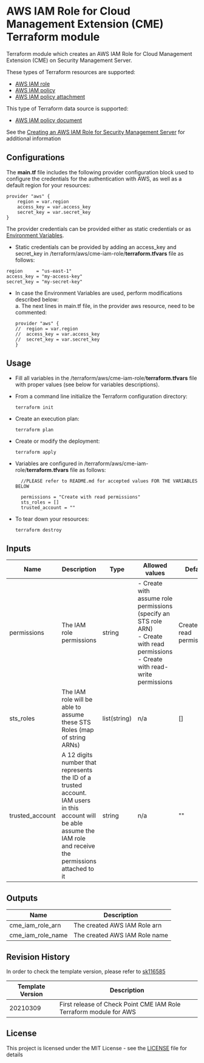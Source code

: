 # AWS IAM Role for Cloud Management Extension (CME) Terraform module

Terraform module which creates an AWS IAM Role for Cloud Management Extension (CME) on Security Management Server.

These types of Terraform resources are supported:
* [AWS IAM role](https://registry.terraform.io/providers/hashicorp/aws/latest/docs/resources/iam_role)
* [AWS IAM policy](https://registry.terraform.io/providers/hashicorp/aws/latest/docs/resources/iam_policy)
* [AWS IAM policy attachment](https://registry.terraform.io/providers/hashicorp/aws/latest/docs/resources/iam_role_policy_attachment)

This type of Terraform data source is supported:
* [AWS IAM policy document](https://registry.terraform.io/providers/hashicorp/aws/latest/docs/data-sources/iam_policy_document)

See the [Creating an AWS IAM Role for Security Management Server](https://supportcenter.checkpoint.com/supportcenter/portal?eventSubmit_doGoviewsolutiondetails=&solutionid=sk122074) for additional information

## Configurations

The **main.tf** file includes the following provider configuration block used to configure the credentials for the authentication with AWS, as well as a default region for your resources:
```
provider "aws" {
    region = var.region
    access_key = var.access_key
    secret_key = var.secret_key
}
```
The provider credentials can be provided either as static credentials or as [Environment Variables](https://registry.terraform.io/providers/hashicorp/aws/latest/docs#environment-variables).
- Static credentials can be provided by adding an access_key and secret_key in /terraform/aws/cme-iam-role/**terraform.tfvars** file as follows:
```
region     = "us-east-1"
access_key = "my-access-key"
secret_key = "my-secret-key"
```
- In case the Environment Variables are used, perform modifications described below:<br/>
  a. The next lines in main.tf file, in the provider aws resource, need to be commented:
  ```
  provider "aws" {
  //  region = var.region
  //  access_key = var.access_key
  //  secret_key = var.secret_key
  }
  ```
  
## Usage
- Fill all variables in the /terraform/aws/cme-iam-role/**terraform.tfvars** file with proper values (see below for variables descriptions).
- From a command line initialize the Terraform configuration directory:
    ```
    terraform init
    ```
- Create an execution plan:
    ```
    terraform plan
    ```
- Create or modify the deployment:
    ```
    terraform apply
    ```

- Variables are configured in /terraform/aws/cme-iam-role/**terraform.tfvars** file as follows:

  ```
    //PLEASE refer to README.md for accepted values FOR THE VARIABLES BELOW

    permissions = "Create with read permissions"
    sts_roles = []
    trusted_account = ""
  ```

- To tear down your resources:
    ```
    terraform destroy
    ```


## Inputs
| Name            | Description                                                                                                                                                           | Type         | Allowed values                                                                                                                                  | Default                      | Required |
|-----------------|-----------------------------------------------------------------------------------------------------------------------------------------------------------------------|--------------|-------------------------------------------------------------------------------------------------------------------------------------------------|------------------------------|----------|
| permissions     | The IAM role permissions                                                                                                                                              | string       | - Create with assume role permissions (specify an STS role ARN) <br/> - Create with read permissions <br/> - Create with read-write permissions | Create with read permissions | no       |
| sts_roles       | The IAM role will be able to assume these STS Roles (map of string ARNs)                                                                                              | list(string) | n/a                                                                                                                                             | []                           | no       |
| trusted_account | A 12 digits number that represents the ID of a trusted account. IAM users in this account will be able assume the IAM role and receive the permissions attached to it | string       | n/a                                                                                                                                             | ""                           | no       |


## Outputs
| Name              | Description                   |
|-------------------|-------------------------------|
| cme_iam_role_arn  | The created AWS IAM Role arn  |
| cme_iam_role_name | The created AWS IAM Role name |

## Revision History
In order to check the template version, please refer to [sk116585](https://supportcenter.checkpoint.com/supportcenter/portal?eventSubmit_doGoviewsolutiondetails=&solutionid=sk116585)

| Template Version | Description                                                        |
|------------------|--------------------------------------------------------------------|
| 20210309         | First release of Check Point CME IAM Role Terraform module for AWS |



## License

This project is licensed under the MIT License - see the [LICENSE](../../LICENSE) file for details
